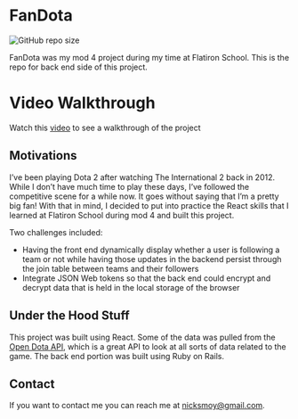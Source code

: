 # FanDota 

<!--- These are examples. See https://shields.io for others or to customize this set of shields. You might want to include dependencies, project status and licence info here --->
![GitHub repo size](https://img.shields.io/github/repo-size/ohnickmoy/FanDotaReact)

FanDota was my mod 4 project during my time at Flatiron School. This is the repo for back end side of this project. 

# Video Walkthrough

Watch this [video](https://www.youtube.com/watch?v=mOK0jVu5K_A&t) to see a walkthrough of the project

##  Motivations

I’ve been playing Dota 2 after watching The International 2 back in 2012. While I don’t have much time to play these days, I’ve followed the competitive scene for a while now. It goes without saying that I’m a pretty big fan! With that in mind, I decided to put into practice the React skills that I learned at Flatiron School during mod 4 and built this project.

Two challenges included:
+ Having the front end dynamically display whether a user is following a team or not while having those updates in the backend persist through the join table between teams and their followers
+ Integrate JSON Web tokens so that the back end could encrypt and decrypt data that is held in the local storage of the browser


## Under the Hood Stuff

This project was built using React. Some of the data was pulled from the [Open Dota API](https://docs.opendota.com/), which is a great API to look at all sorts of data related to the game. The back end portion was built using Ruby on Rails.

## Contact

If you want to contact me you can reach me at <nicksmoy@gmail.com>.
